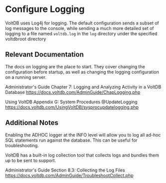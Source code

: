 # Configure Logging

VoltDB uses Log4j for logging. The default configuration sends a subset of log messages to the console, while sending a much more detailed set of logging to a file named `voltdb.log` in the `log` directory under the specified voltdbroot directory

Relevant Documentation
-----------------------------------------

The docs on logging are the place to start. They cover changing the configuration before startup, as well as changing the logging configuration on a running server.

Administrator's Guide Chapter 7:
Logging and Analyzing Activity in a VoltDB Database
https://docs.voltdb.com/AdminGuide/ChapLogging.php

Using VoltDB Appendix G: System Procedures
@UpdateLogging
https://docs.voltdb.com/UsingVoltDB/sysprocupdatelogging.php

Additional Notes
-----------------------------------------

Enabling the ADHOC logger at the INFO level will allow you to log all ad-hoc SQL statements run against the database. This can be useful for troubleshooting.

VoltDB has a built-in log collection tool that collects logs and bundles them up to be sent to support.

Administrator's Guide Section 8.3:
Collecting the Log Files
https://docs.voltdb.com/AdminGuide/TroubleshootCollect.php
